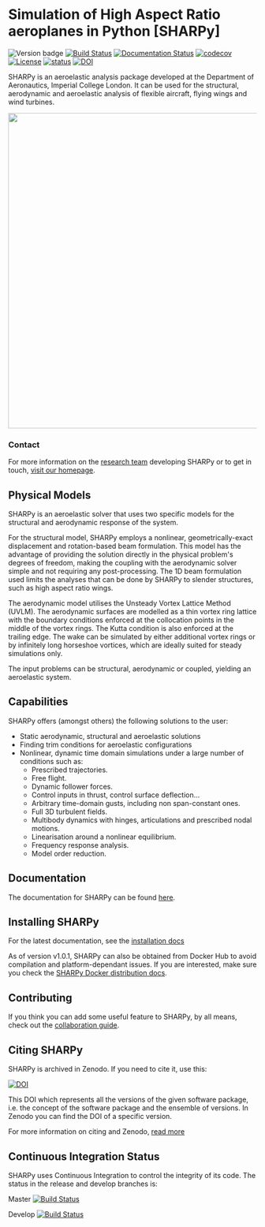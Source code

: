 # Simulation of High Aspect Ratio aeroplanes in Python [SHARPy]

![Version badge](https://img.shields.io/endpoint.svg?url=https%3A%2F%2Fraw.githubusercontent.com%2FImperialCollegeLondon%2Fsharpy%2Fmaster%2F.version.json)
[![Build Status](https://travis-ci.org/ImperialCollegeLondon/sharpy.svg?branch=master)](https://travis-ci.org/ImperialCollegeLondon/sharpy) 
[![Documentation Status](https://readthedocs.org/projects/ic-sharpy/badge/?version=master)](https://ic-sharpy.readthedocs.io/en/master/?badge=master)
[![codecov](https://codecov.io/gh/ImperialCollegeLondon/sharpy/branch/master/graph/badge.svg)](https://codecov.io/gh/ImperialCollegeLondon/sharpy)
[![License](https://img.shields.io/badge/License-BSD%203--Clause-blue.svg)](https://opensource.org/licenses/BSD-3-Clause) 
[![status](https://joss.theoj.org/papers/f7ccd562160f1a54f64a81e90f5d9af9/status.svg)](https://joss.theoj.org/papers/f7ccd562160f1a54f64a81e90f5d9af9)
[![DOI](https://zenodo.org/badge/DOI/10.5281/zenodo.3531965.svg)](https://doi.org/10.5281/zenodo.3531965)

SHARPy is an aeroelastic analysis package developed at the Department of Aeronautics, Imperial
College London. It can be used for the structural, aerodynamic and aeroelastic analysis of flexible aircraft, flying
wings and wind turbines.

<img src="https://github.com/ImperialCollegeLondon/sharpy/raw/master/docs/source/media/XHALE-render.jpg" width=640>

### Contact 

For more information on the [research team](http://www.imperial.ac.uk/aeroelastics/people/) developing SHARPy or to get in touch, [visit our homepage](http://www.imperial.ac.uk/aeroelastics).

## Physical Models

SHARPy is an aeroelastic solver that uses two specific models for the structural and aerodynamic response of the system.

For the structural model, SHARPy employs a nonlinear, geometrically-exact displacement and rotation-based beam formulation.
This model has the advantage of providing the solution directly in the physical problem's degrees of freedom, making the 
coupling with the aerodynamic solver simple and not requiring any post-processing. The 1D beam formulation used limits 
the analyses that can be done by SHARPy to slender structures, such as high aspect ratio wings.

The aerodynamic model utilises the Unsteady Vortex Lattice Method (UVLM). The aerodynamic surfaces are modelled as a thin
vortex ring lattice with the boundary conditions enforced at the collocation points in the middle of the vortex rings.
The Kutta condition is also enforced at the trailing edge. The wake can be simulated by either additional vortex rings 
or by infinitely long horseshoe vortices, which are ideally suited for steady simulations only.

The input problems can be structural, aerodynamic or coupled, yielding an aeroelastic system.

## Capabilities

SHARPy offers (amongst others) the following solutions to the user:
* Static aerodynamic, structural and aeroelastic solutions
* Finding trim conditions for aeroelastic configurations
* Nonlinear, dynamic time domain simulations under a large number of conditions such as:
    + Prescribed trajectories.
    + Free flight.
    + Dynamic follower forces.
    + Control inputs in thrust, control surface deflection...
    + Arbitrary time-domain gusts, including non span-constant ones.
    + Full 3D turbulent fields.
    + Multibody dynamics with hinges, articulations and prescribed nodal motions.
    + Linearisation around a nonlinear equilibrium.
    + Frequency response analysis.
    + Model order reduction.
    
## Documentation

The documentation for SHARPy can be found [here](http://ic-sharpy.readthedocs.io).

## Installing SHARPy

For the latest documentation, see the [installation docs](https://ic-sharpy.readthedocs.io/en/latest/content/installation.html)

As of version v1.0.1, SHARPy can also be obtained from Docker Hub to avoid compilation
and platform-dependant issues. If you are interested, make sure you check
the [SHARPy Docker distribution docs](https://ic-sharpy.readthedocs.io/en/latest/content/installation.html#using-sharpy-from-a-docker-container).

## Contributing

If you think you can add some useful feature to SHARPy, by all means, check out
the [collaboration guide](https://ic-sharpy.readthedocs.io/en/latest/content/contributing.html).

## Citing SHARPy

SHARPy is archived in Zenodo. If you need to cite it, use this: 

[![DOI](https://zenodo.org/badge/DOI/10.5281/zenodo.3531965.svg)](https://doi.org/10.5281/zenodo.3531965)

This DOI which represents all the versions of the given software package, i.e. the concept of 
the software package and the ensemble of versions. In Zenodo you can find the DOI of a specific version.

For more information on citing and Zenodo, [read more](https://help.zenodo.org/#versioning)

## Continuous Integration Status

SHARPy uses Continuous Integration to control the integrity of its code. The status in the release and develop branches
is:

Master 
[![Build Status](https://travis-ci.org/ImperialCollegeLondon/sharpy.svg?branch=master)](https://travis-ci.org/ImperialCollegeLondon/sharpy) 

Develop
[![Build Status](https://travis-ci.org/ImperialCollegeLondon/sharpy.svg?branch=develop)](https://travis-ci.org/ImperialCollegeLondon/sharpy)

